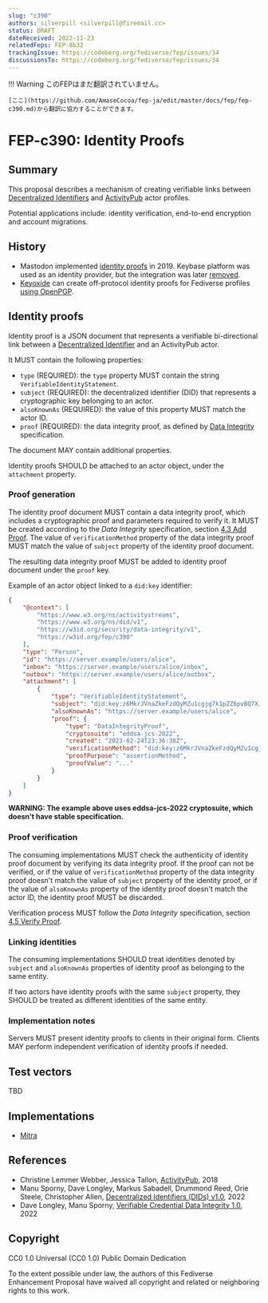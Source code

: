 ```yaml
---
slug: "c390"
authors: silverpill <silverpill@firemail.cc>
status: DRAFT
dateReceived: 2022-11-23
relatedFeps: FEP-8b32
trackingIssue: https://codeberg.org/fediverse/fep/issues/34
discussionsTo: https://codeberg.org/fediverse/fep/issues/34
---
```

!!! Warning
    このFEPはまだ翻訳されていません。

    [ここ](https://github.com/AmaseCocoa/fep-ja/edit/master/docs/fep/fep-c390.md)から翻訳に協力することができます。
# FEP-c390: Identity Proofs

## Summary

This proposal describes a mechanism of creating verifiable links between [Decentralized Identifiers][DIDs] and [ActivityPub][ActivityPub] actor profiles.

Potential applications include: identity verification, end-to-end encryption and account migrations.

## History

- Mastodon implemented [identity proofs](https://github.com/mastodon/mastodon/pull/10414) in 2019. Keybase platform was used as an identity provider, but the integration was later [removed](https://github.com/mastodon/mastodon/pull/17045).
- [Keyoxide](https://keyoxide.org/) can create off-protocol identity proofs for Fediverse profiles [using OpenPGP](https://docs.keyoxide.org/service-providers/activitypub/).

## Identity proofs

Identity proof is a JSON document that represents a verifiable bi-directional link between a [Decentralized Identifier][DIDs] and an ActivityPub actor.

It MUST contain the following properties:

- `type` (REQUIRED): the `type` property MUST contain the string `VerifiableIdentityStatement`.
- `subject` (REQUIRED): the decentralized identifier (DID) that represents a cryptographic key belonging to an actor.
- `alsoKnownAs` (REQUIRED): the value of this property MUST match the actor ID.
- `proof` (REQUIRED): the data integrity proof, as defined by [Data Integrity][DataIntegrity] specification.

The document MAY contain additional properties.

Identity proofs SHOULD be attached to an actor object, under the `attachment` property.

### Proof generation

The identity proof document MUST contain a data integrity proof, which includes a cryptographic proof and parameters required to verify it. It MUST be created according to the *Data Integrity* specification, section [4.3 Add Proof](https://w3c.github.io/vc-data-integrity/#add-proof). The value of `verificationMethod` property of the data integrity proof MUST match the value of `subject` property of the identity proof document.

The resulting data integrity proof MUST be added to identity proof document under the `proof` key.

Example of an actor object linked to a `did:key` identifier:

```json
{
    "@context": [
        "https://www.w3.org/ns/activitystreams",
        "https://www.w3.org/ns/did/v1",
        "https://w3id.org/security/data-integrity/v1",
        "https://w3id.org/fep/c390"
    ],
    "type": "Person",
    "id": "https://server.example/users/alice",
    "inbox": "https://server.example/users/alice/inbox",
    "outbox": "https://server.example/users/alice/outbox",
    "attachment": [
        {
            "type": "VerifiableIdentityStatement",
            "subject": "did:key:z6MkrJVnaZkeFzdQyMZu1cgjg7k1pZZ6pvBQ7XJPt4swbTQ2",
            "alsoKnownAs": "https://server.example/users/alice",
            "proof": {
                "type": "DataIntegrityProof",
                "cryptosuite": "eddsa-jcs-2022",
                "created": "2023-02-24T23:36:38Z",
                "verificationMethod": "did:key:z6MkrJVnaZkeFzdQyMZu1cgjg7k1pZZ6pvBQ7XJPt4swbTQ2",
                "proofPurpose": "assertionMethod",
                "proofValue": "..."
            }
        }
    ]
}
```

**WARNING: The example above uses eddsa-jcs-2022 cryptosuite, which doesn't have stable specification.**

### Proof verification

The consuming implementations MUST check the authenticity of identity proof document by verifying its data integrity proof. If the proof can not be verified, or if the value of `verificationMethod` property of the data integrity proof doesn't match the value of `subject` property of the identity proof, or if the value of `alsoKnownAs` property of the identity proof doesn't match the actor ID, the identity proof MUST be discarded.

Verification process MUST follow the *Data Integrity* specification, section [4.5 Verify Proof](https://w3c.github.io/vc-data-integrity/#verify-proof).

### Linking identities

The consuming implementations SHOULD treat identities denoted by `subject` and `alsoKnownAs` properties of identity proof as belonging to the same entity.

If two actors have identity proofs with the same `subject` property, they SHOULD be treated as different identities of the same entity.

### Implementation notes

Servers MUST present identity proofs to clients in their original form. Clients MAY perform independent verification of identity proofs if needed.

## Test vectors

TBD

## Implementations

- [Mitra](https://codeberg.org/silverpill/mitra/src/commit/351de5f2dd9f42995dca3ba20f1c0b017f463d07/FEDERATION.md#identity-proofs)

## References

- Christine Lemmer Webber, Jessica Tallon, [ActivityPub][ActivityPub], 2018
- Manu Sporny, Dave Longley, Markus Sabadell, Drummond Reed, Orie Steele, Christopher Allen, [Decentralized Identifiers (DIDs) v1.0][DIDs], 2022
- Dave Longley, Manu Sporny, [Verifiable Credential Data Integrity 1.0][DataIntegrity], 2022

[ActivityPub]: https://www.w3.org/TR/activitypub/
[DIDs]: https://www.w3.org/TR/did-core/
[DataIntegrity]: https://w3c.github.io/vc-data-integrity/

## Copyright

CC0 1.0 Universal (CC0 1.0) Public Domain Dedication

To the extent possible under law, the authors of this Fediverse Enhancement Proposal have waived all copyright and related or neighboring rights to this work.
